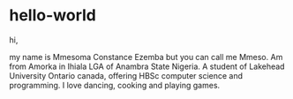 # hello-world

hi,

my name is Mmesoma Constance Ezemba but you can call me Mmeso.
Am from Amorka in Ihiala LGA of Anambra State Nigeria.
A student of Lakehead University Ontario canada, offering HBSc computer science and programming.
I love dancing, cooking and playing games.
